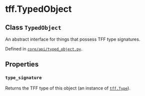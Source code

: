 <div itemscope itemtype="http://developers.google.com/ReferenceObject">
<meta itemprop="name" content="tff.TypedObject" />
<meta itemprop="path" content="Stable" />
<meta itemprop="property" content="type_signature"/>
</div>

# tff.TypedObject

## Class `TypedObject`

An abstract interface for things that possess TFF type signatures.

Defined in
[`core/api/typed_object.py`](http://github.com/tensorflow/federated/tree/master/tensorflow_federated/python/core/api/typed_object.py).

<!-- Placeholder for "Used in" -->


## Properties

<h3 id="type_signature"><code>type_signature</code></h3>

Returns the TFF type of this object (an instance of
<a href="../tff/Type.md"><code>tff.Type</code></a>).
